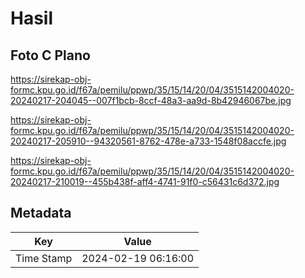 # Hasil

## Foto C Plano

https://sirekap-obj-formc.kpu.go.id/f67a/pemilu/ppwp/35/15/14/20/04/3515142004020-20240217-204045--007f1bcb-8ccf-48a3-aa9d-8b42946067be.jpg

https://sirekap-obj-formc.kpu.go.id/f67a/pemilu/ppwp/35/15/14/20/04/3515142004020-20240217-205910--94320561-8762-478e-a733-1548f08accfe.jpg

https://sirekap-obj-formc.kpu.go.id/f67a/pemilu/ppwp/35/15/14/20/04/3515142004020-20240217-210019--455b438f-aff4-4741-91f0-c56431c6d372.jpg


## Metadata

| Key        | Value               |
| ---------- | ------------------- |
| Time Stamp | 2024-02-19 06:16:00 |



